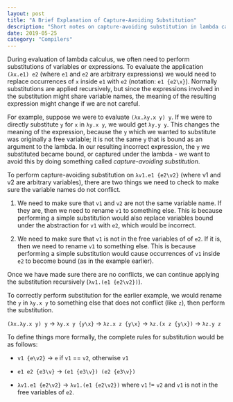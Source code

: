 ```yaml
---
layout: post
title: "A Brief Explanation of Capture-Avoiding Substitution"
description: "Short notes on capture-avoiding substitution in lambda calculus"
date: 2019-05-25
category: "Compilers"
---
```


During evaluation of lambda calculus, we often need to perform substitutions of variables or expressions. To evaluate the application `(λx.e1) e2` (where `e1` and `e2` are arbitrary expressions) we would need to replace occurrences of `x` inside `e1` with `e2` (notation: `e1 {e2\x}`). Normally substitutions are applied recursively, but since the expressions involved in the substitution might share variable names, the meaning of the resulting expression might change if we are not careful.

For example, suppose we were to evaluate `(λx.λy.x y) y`. If we were to directly substitute `y` for `x` in `λy.x y`, we would get `λy.y y`. This changes the meaning of the expression, because the `y` which we wanted to substitute was originally a free variable; it is not the same `y` that is bound as an argument to the lambda. In our resulting incorrect expression, the `y` we substituted became bound, or captured under the lambda - we want to avoid this by doing something called _capture-avoiding substitution_. 

To perform capture-avoiding substitution on `λv1.e1 {e2\v2}` (where v1 and v2 are arbitrary variables), there are two things we need to check to make sure the variable names do not conflict.

1. We need to make sure that `v1` and `v2` are not the same variable name. If they are, then we need to rename `v1` to something else. This is because performing a simple substitution would also replace variables bound under the abstraction for `v1` with `e2`, which would be incorrect.

2. We need to make sure that `v1` is not in the free variables of of `e2`. If it is, then we need to rename `v1` to something else. This is because performing a simple substitution would cause occurrences of `v1` inside `e2` to become bound (as in the example earlier).

Once we have made sure there are no conflicts, we can continue applying the substitution recursively (`λv1.(e1 {e2\v2})`). 

To correctly perform substitution for the earlier example, we would rename the `y` in `λy.x y` to something else that does not conflict (like `z`), then perform the substitution. 

`(λx.λy.x y) y` -> `λy.x y {y\x}` -> `λz.x z {y\x}` -> `λz.(x z {y\x})` -> `λz.y z`

To define things more formally, the complete rules for substitution would be as follows:

- `v1 {e\v2}` -> `e` if `v1` == `v2`, otherwise `v1`

- `e1 e2 {e3\v}` -> `(e1 {e3\v}) (e2 {e3\v})`

- `λv1.e1 {e2\v2}` -> `λv1.(e1 {e2\v2})` where `v1` != `v2` and `v1` is not in the free variables of `e2`.